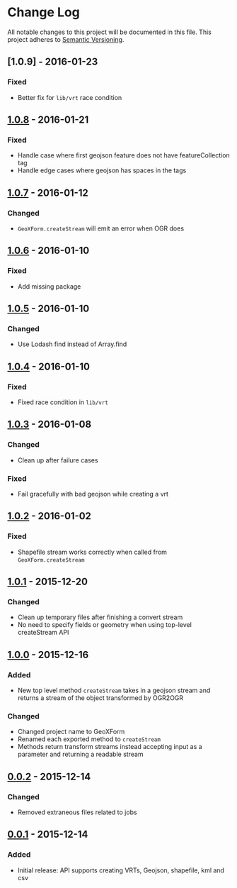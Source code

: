 # Change Log
All notable changes to this project will be documented in this file.
This project adheres to [Semantic Versioning](http://semver.org/).

## [1.0.9] - 2016-01-23
### Fixed
* Better fix for `lib/vrt` race condition

## [1.0.8] - 2016-01-21
### Fixed
* Handle case where first geojson feature does not have featureCollection tag
* Handle edge cases where geojson has spaces in the tags

## [1.0.7] - 2016-01-12
### Changed
* `GeoXForm.createStream` will emit an error when OGR does

## [1.0.6] - 2016-01-10
### Fixed
* Add missing package

## [1.0.5] - 2016-01-10
### Changed
* Use Lodash find instead of Array.find

## [1.0.4] - 2016-01-10
### Fixed
* Fixed race condition in `lib/vrt`

## [1.0.3] - 2016-01-08
### Changed
* Clean up after failure cases
### Fixed
* Fail gracefully with bad geojson while creating a vrt

## [1.0.2] - 2016-01-02
### Fixed
* Shapefile stream works correctly when called from `GeoXForm.createStream`

## [1.0.1] - 2015-12-20
### Changed
* Clean up temporary files after finishing a convert stream
* No need to specify fields or geometry when using top-level createStream API

## [1.0.0] - 2015-12-16
### Added
* New top level method `createStream` takes in a geojson stream and returns a stream of the object transformed by OGR2OGR
### Changed
* Changed project name to GeoXForm
* Renamed each exported method to `createStream`
* Methods return transform streams instead accepting input  as a parameter and returning a readable stream

## [0.0.2] - 2015-12-14
### Changed
* Removed extraneous files related to jobs

## [0.0.1] - 2015-12-14
### Added
* Initial release: API supports creating VRTs, Geojson, shapefile, kml and csv

[Unreleased]: https://github.com/koopjs/geoxform/compare/v1.0.8...HEAD
[1.0.8]: https://github.com/koopjs/geoxform/compare/v1.0.7...v1.0.8
[1.0.7]: https://github.com/koopjs/geoxform/compare/v1.0.6...v1.0.7
[1.0.6]: https://github.com/koopjs/geoxform/compare/v1.0.5...v1.0.6
[1.0.5]: https://github.com/koopjs/geoxform/compare/v1.0.4...v1.0.5
[1.0.4]: https://github.com/koopjs/geoxform/compare/v1.0.3...v1.0.4
[1.0.3]: https://github.com/koopjs/geoxform/compare/v1.0.2...v1.0.3
[1.0.2]: https://github.com/koopjs/geoxform/compare/v1.0.1...v1.0.2
[1.0.1]: https://github.com/koopjs/geoxform/compare/v1.0.0...v1.0.1
[1.0.0]: https://github.com/koopjs/geoxform/compare/v0.0.2...v1.0.0
[0.0.2]: https://github.com/koopjs/geoxform/compare/v0.0.1...v0.0.2
[0.0.1]: https://github.com/koopjs/geoxform/releases/tag/v0.0.1

